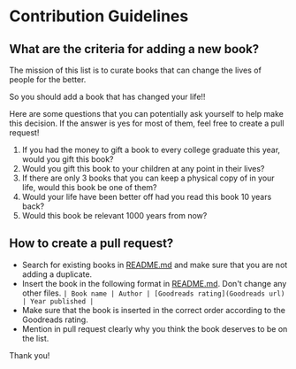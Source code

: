 # Contribution Guidelines

## What are the criteria for adding a new book?
The mission of this list is to curate books that can change the lives of people for the better.

So you should add a book that has changed your life!!

Here are some questions that you can potentially ask yourself to help make this decision. If the answer is yes for most of them, feel free to create a pull request!

1. If you had the money to gift a book to every college graduate this year, would you gift this book?
2. Would you gift this book to your children at any point in their lives?
3. If there are only 3 books that you can keep a physical copy of in your life, would this book be one of them?
4. Would your life have been better off had you read this book 10 years back?
5. Would this book be relevant 1000 years from now?


## How to create a pull request?
- Search for existing books in [README.md](README.md) and make sure that you are not adding a duplicate.
- Insert the book in the following format in [README.md](README.md). Don't change any other files.
  `| Book name | Author | [Goodreads rating](Goodreads url) | Year published |`
- Make sure that the book is inserted in the correct order according to the Goodreads rating.
- Mention in pull request clearly why you think the book deserves to be on the list.

Thank you!
